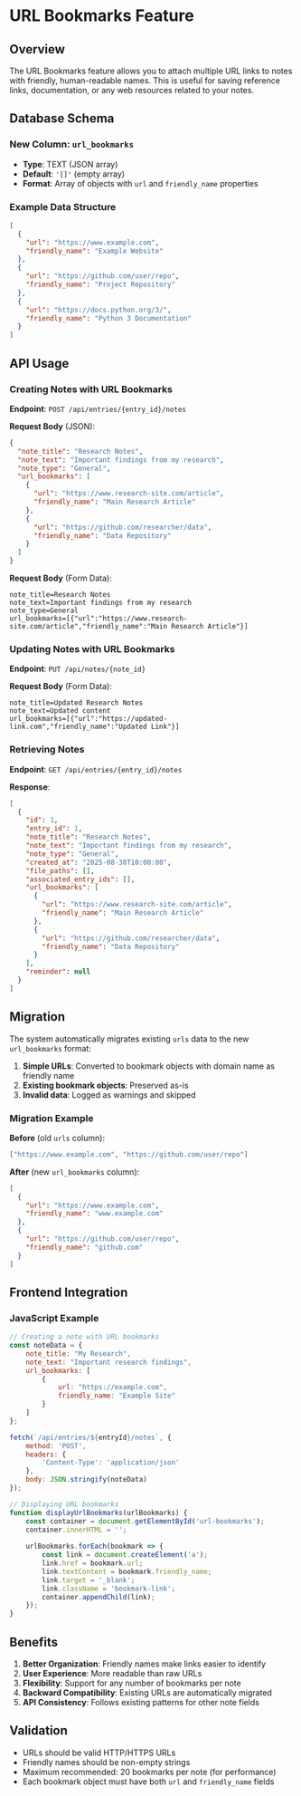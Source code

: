 # URL Bookmarks Feature

## Overview

The URL Bookmarks feature allows you to attach multiple URL links to notes with friendly, human-readable names. This is useful for saving reference links, documentation, or any web resources related to your notes.

## Database Schema

### New Column: `url_bookmarks`

- **Type**: TEXT (JSON array)
- **Default**: `'[]'` (empty array)
- **Format**: Array of objects with `url` and `friendly_name` properties

### Example Data Structure

```json
[
  {
    "url": "https://www.example.com",
    "friendly_name": "Example Website"
  },
  {
    "url": "https://github.com/user/repo",
    "friendly_name": "Project Repository"
  },
  {
    "url": "https://docs.python.org/3/",
    "friendly_name": "Python 3 Documentation"
  }
]
```

## API Usage

### Creating Notes with URL Bookmarks

**Endpoint**: `POST /api/entries/{entry_id}/notes`

**Request Body** (JSON):
```json
{
  "note_title": "Research Notes",
  "note_text": "Important findings from my research",
  "note_type": "General",
  "url_bookmarks": [
    {
      "url": "https://www.research-site.com/article",
      "friendly_name": "Main Research Article"
    },
    {
      "url": "https://github.com/researcher/data",
      "friendly_name": "Data Repository"
    }
  ]
}
```

**Request Body** (Form Data):
```
note_title=Research Notes
note_text=Important findings from my research
note_type=General
url_bookmarks=[{"url":"https://www.research-site.com/article","friendly_name":"Main Research Article"}]
```

### Updating Notes with URL Bookmarks

**Endpoint**: `PUT /api/notes/{note_id}`

**Request Body** (Form Data):
```
note_title=Updated Research Notes
note_text=Updated content
url_bookmarks=[{"url":"https://updated-link.com","friendly_name":"Updated Link"}]
```

### Retrieving Notes

**Endpoint**: `GET /api/entries/{entry_id}/notes`

**Response**:
```json
[
  {
    "id": 1,
    "entry_id": 1,
    "note_title": "Research Notes",
    "note_text": "Important findings from my research",
    "note_type": "General",
    "created_at": "2025-08-30T10:00:00",
    "file_paths": [],
    "associated_entry_ids": [],
    "url_bookmarks": [
      {
        "url": "https://www.research-site.com/article",
        "friendly_name": "Main Research Article"
      },
      {
        "url": "https://github.com/researcher/data",
        "friendly_name": "Data Repository"
      }
    ],
    "reminder": null
  }
]
```

## Migration

The system automatically migrates existing `urls` data to the new `url_bookmarks` format:

1. **Simple URLs**: Converted to bookmark objects with domain name as friendly name
2. **Existing bookmark objects**: Preserved as-is
3. **Invalid data**: Logged as warnings and skipped

### Migration Example

**Before** (old `urls` column):
```json
["https://www.example.com", "https://github.com/user/repo"]
```

**After** (new `url_bookmarks` column):
```json
[
  {
    "url": "https://www.example.com",
    "friendly_name": "www.example.com"
  },
  {
    "url": "https://github.com/user/repo",
    "friendly_name": "github.com"
  }
]
```

## Frontend Integration

### JavaScript Example

```javascript
// Creating a note with URL bookmarks
const noteData = {
    note_title: "My Research",
    note_text: "Important research findings",
    url_bookmarks: [
        {
            url: "https://example.com",
            friendly_name: "Example Site"
        }
    ]
};

fetch(`/api/entries/${entryId}/notes`, {
    method: 'POST',
    headers: {
        'Content-Type': 'application/json'
    },
    body: JSON.stringify(noteData)
});

// Displaying URL bookmarks
function displayUrlBookmarks(urlBookmarks) {
    const container = document.getElementById('url-bookmarks');
    container.innerHTML = '';
    
    urlBookmarks.forEach(bookmark => {
        const link = document.createElement('a');
        link.href = bookmark.url;
        link.textContent = bookmark.friendly_name;
        link.target = '_blank';
        link.className = 'bookmark-link';
        container.appendChild(link);
    });
}
```

## Benefits

1. **Better Organization**: Friendly names make links easier to identify
2. **User Experience**: More readable than raw URLs
3. **Flexibility**: Support for any number of bookmarks per note
4. **Backward Compatibility**: Existing URLs are automatically migrated
5. **API Consistency**: Follows existing patterns for other note fields

## Validation

- URLs should be valid HTTP/HTTPS URLs
- Friendly names should be non-empty strings
- Maximum recommended: 20 bookmarks per note (for performance)
- Each bookmark object must have both `url` and `friendly_name` fields
